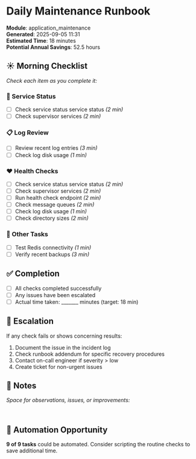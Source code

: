 # Daily Maintenance Runbook

**Module**: application_maintenance  
**Generated**: 2025-09-05 11:31  
**Estimated Time**: 18 minutes  
**Potential Annual Savings**: 52.5 hours  

## ☀️ Morning Checklist

*Check each item as you complete it:*

### 🔧 Service Status

- [ ] Check service status service status *(2 min)*
- [ ] Check supervisor services *(2 min)*

### 📋 Log Review

- [ ] Review recent log entries *(3 min)*
- [ ] Check log disk usage *(1 min)*

### ❤️ Health Checks

- [ ] Check service status service status *(2 min)*
- [ ] Check supervisor services *(2 min)*
- [ ] Run health check endpoint *(2 min)*
- [ ] Check message queues *(2 min)*
- [ ] Check log disk usage *(1 min)*
- [ ] Check directory sizes *(2 min)*

### 📌 Other Tasks

- [ ] Test Redis connectivity *(1 min)*
- [ ] Verify recent backups *(3 min)*

## ✅ Completion

- [ ] All checks completed successfully
- [ ] Any issues have been escalated
- [ ] Actual time taken: _______ minutes (target: 18 min)

## 🚨 Escalation

If any check fails or shows concerning results:
1. Document the issue in the incident log
2. Check runbook addendum for specific recovery procedures
3. Contact on-call engineer if severity > low
4. Create ticket for non-urgent issues

## 📝 Notes

*Space for observations, issues, or improvements:*
```


```

## 🤖 Automation Opportunity

**9 of 9 tasks** could be automated.
Consider scripting the routine checks to save additional time.
